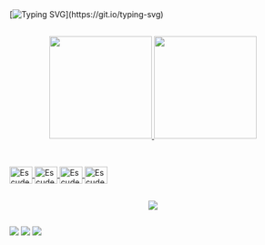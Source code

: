 ##
[![Typing SVG](https://readme-typing-svg.herokuapp.com?font=Fira+Code&pause=1000&width=435&lines=Ol%C3%A1+%F0%9F%91%8B%2C+Meu+Nome+%C3%A9+Eduardo+Escudero+;e+Sou+(BA)+na+Softplan;+Atuo+na+%C3%A1rea+de+TI+deste+2011;e+atualmente+estudo+Java;+Pois+pretendo+atuar+como+Dev.)](https://git.io/typing-svg)
##

<div align="center">
  <a href="https://github.com/escuderodev">
  <img height="180em" src="https://github-readme-stats.vercel.app/api?username=escuderodev&show_icons=true&theme=dracula&include_all_commits=true&count_private=true"/>
  <img height="180em" src="https://github-readme-stats.vercel.app/api/top-langs/?username=escuderodev&layout=compact&langs_count=7&theme=dracula"/>
</div>
  
  ##
  
<div style="display: inline_block"><br>  
  <img align="center" alt="Escudero-Js" height="30" width="40" src="https://icongr.am/devicon/javascript-original.svg?size=128&color=currentColor">
  <img align="center" alt="Escudero-HTML5" height="30" width="40" src="https://icongr.am/devicon/html5-original.svg?size=128&color=currentColor">
  <img align="center" alt="Escudero-CSS3" height="30" width="40" src="https://icongr.am/devicon/css3-original.svg?size=128&color=currentColor">
  <img align="center" alt="Escudero-Python" height="30" width="40" src="https://icongr.am/devicon/python-original.svg?size=128&color=currentColor">
</div>
  
  ##

<p align="center">
  <img src="https://github-profile-trophy.vercel.app/?username=escuderodev&theme=dracula&row=2&no-bg=true&column=3&margin-w=15&margin-h=15" />
</p>

  ##
  ##
  
<div> 
  <a href="https://instagram.com/escudero.dev" target="_blank"><img src="https://img.shields.io/badge/-Instagram-%23E4405F?style=for-the-badge&logo=instagram&logoColor=white" target="_blank"></a>
  <a href = "mailto:escuderodev@gmail.com"><img src="https://img.shields.io/badge/-Gmail-%23333?style=for-the-badge&logo=gmail&logoColor=white" target="_blank"></a>
  <a href="https://www.linkedin.com/in/escuderodev/" target="_blank"><img src="https://img.shields.io/badge/-LinkedIn-%230077B5?style=for-the-badge&logo=linkedin&logoColor=white" target="_blank"></a> 
</div>
